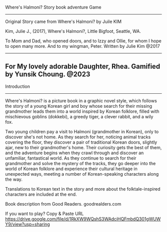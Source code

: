Where's Halmoni? Story book adventure Game

------------------------------------------------------
Original Story came from Where's Halmoni? by Juile KIM

Kim, Julie J., (2017), Where's Halmoni?, Little Bigfoot, Seattle, WA.

To Mom and Dad, who opened doors, and to Izzy and Ollie, for whom I hope to open many more.
And to my wingman, Peter.
Written by Julie Kim @2017

--------------------------
For My lovely adorable Daughter, Rhea.
Gamified by Yunsik Choung. @2023
--------------------------------------


Introduction

--------------------------

Where's Halmoni? is a picture book in a graphic novel style, which follows the story of a young Korean girl and boy whose search for their missing grandmother leads them into a world inspired by Korean folklore, filled with mischievous goblins (dokkebi), a greedy tiger, a clever rabbit, and a wily fox.

Two young children pay a visit to Halmoni (grandmother in Korean), only to discover she's not home. As they search for her, noticing animal tracks covering the floor, they discover a pair of traditional Korean doors, slightly ajar, new to their grandmother's home. Their curiosity gets the best of them, and the adventure begins when they crawl through and discover an unfamiliar, fantastical world. As they continue to search for their grandmother and solve the mystery of the tracks, they go deeper into the world of Korean folklore and experience their cultural heritage in unexpected ways, meeting a number of Korean-speaking characters along the way.

Translations to Korean text in the story and more about the folktale-inspired characters are included at the end.

Book description from Good Readers. goodrealders.com

If you want to play? 
Copy & Paste URL
https://drive.google.com/file/d/1RkXW9WQshS3WAdciHQFmbdQ301gWUWY9/view?usp=sharing
